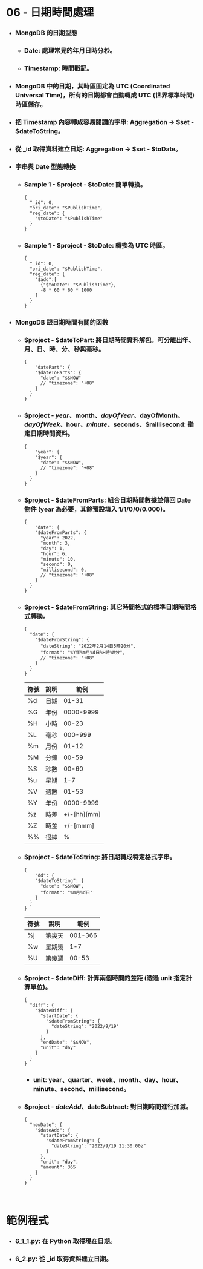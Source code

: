 06 - 日期時間處理
=====
* ### MongoDB 的日期型態
    * ### Date: 處理常見的年月日時分秒。
    * ### Timestamp: 時間戳記。
* ### MongoDB 中的日期，其時區固定為 UTC (Coordinated Universal Time)，所有的日期都會自動轉成 UTC (世界標準時間) 時區儲存。
* ### 把 Timestamp 內容轉成容易閱讀的字串: Aggregation -> $set - $dateToString。
* ### 從 \_id 取得資料建立日期: Aggregation -> $set - $toDate。
* ### 字串與 Date 型態轉換
    * ### Sample 1 - $project - $toDate: 簡單轉換。
        ```
        {
          "_id": 0,
          "ori_date": "$PublishTime",
          "reg_date": {
            "$toDate": "$PublishTime"
          }
        }
        ```
    * ### Sample 1 - $project - $toDate: 轉換為 UTC 時區。
        ```
        {
          "_id": 0,
          "ori_date": "$PublishTime",
          "reg_date": {
            "$add":[
              {"$toDate": "$PublishTime"},
              -8 * 60 * 60 * 1000
            ]
          }
        }
        ```
* ### MongoDB 跟日期時間有關的函數
    * ### $project - $dateToPart: 將日期時間資料解包，可分離出年、月、日、時、分、秒與毫秒。
        ```
        {
        	"datePart": {
            "$dateToParts": {
              "date": "$$NOW"
              // "timezone": "+08"
            }
          }
        }
        ```
    * ### $project - $year、$month、$dayOfYear、$dayOfMonth、$dayOfWeek、$hour、$minute、$seconds、$millisecond: 指定日期時間資料。
        ```
        {
        	"year": {
            "$year": {
              "date": "$$NOW",
              // "timezone": "+08"
            }
          }
        }
        ```
    * ### $project - $dateFromParts: 組合日期時間數據並傳回 Date 物件 (year 為必要，其餘預設填入 1/1/0/0/0.000)。
        ```
        {
        	"date": {
            "$dateFromParts": {
              "year": 2022,
              "month": 3,
              "day": 1,
              "hour": 6,
              "minute": 10,
              "second": 0,
              "millisecond": 0,
              // "timezone": "+08"
            }
          }
        }
        ```
    * ### $project - $dateFromString: 其它時間格式的標準日期時間格式轉換。
        ```
        {
          "date": {
            "$dateFromString": {
              "dateString": "2022年2月14日5時20分",
              "format": "%Y年%m月%d日%H時%M分",
              // "timezone": "+08"
            }
          }
        }
        ```
        | 符號 | 說明 | 範例              |
        |----|----|-----------------|
        | %d | 日期 | 01-31           |
        | %G | 年份 | 0000-9999       |
        | %H | 小時 | 00-23           |
        | %L | 毫秒 | 000-999         |
        | %m | 月份 | 01-12           |
        | %M | 分鐘 | 00-59           |
        | %S | 秒數 | 00-60           |
        | %u | 星期 | 1-7             |
        | %V | 週數 | 01-53           |
        | %Y | 年份 | 0000-9999       |
        | %z | 時差 | +/-\[hh\]\[mm\] |
        | %Z | 時差 | +/-\[mmm\]      |
        | %% | 很純 | %               |
    * ### $project - $dateToString: 將日期轉成特定格式字串。
        ```
        {
        	"dd": {
            "$dateToString": {
              "date": "$$NOW",
              "format": "%m月%d日"
            }
          }
        }
        ```
        | 符號 | 說明  | 範例      |
        |----|-----|---------|
        | %j | 第幾天 | 001-366 |
        | %w | 星期幾 | 1-7     |
        | %U | 第幾週 | 00-53   |
    * ### $project - $dateDiff: 計算兩個時間的差距 (透過 unit 指定計算單位)。
        ```
        {
          "diff": {
            "$dateDiff": {
              "startDate": {
                "$dateFromString": {
                  "dateString": "2022/9/19"
                }
              },
              "endDate": "$$NOW",
              "unit": "day"
            }
          }
        }
        ```
        * ### unit: year、quarter、week、month、day、hour、minute、second、millisecond。
    * ### $project - $dateAdd、$dateSubtract: 對日期時間進行加減。
        ```
        {
          "newDate": {
            "$dateAdd": {
              "startDate": {
                "$dateFromString": {
                  "dateString": "2022/9/19 21:30:00z"
                }
              },
              "unit": "day",
              "amount": 365
            }
          }
        }
        ```
<br />

範例程式
=====
* ### 6_1_1.py: 在 Python 取得現在日期。
* ### 6_2.py: 從 \_id 取得資料建立日期。
<br />
